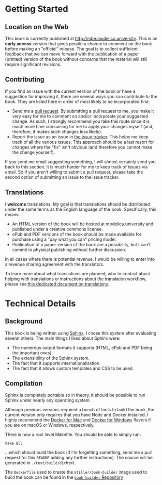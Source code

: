 # Getting Started

## Location on the Web

This book is currently published at http://mbe.modelica.university. This
is an **early access** version that gives people a chance to comment
on the book before making an "official" release. The goal is to
collect sufficient feedback that we can move forward with the
publication of a paper (printed) version of the book without concerns
that the material will still require significant revisions.

## Contributing

If you find an issue with the current version of the book or have a
suggestion for improving it, there are several ways you can contribute
to the book. They are listed here in order of most likely to be
incorporated first:

-   Send me a [pull
    request](https://help.github.com/articles/using-pull-requests).
    By submitting a pull request to me, you make it very easy for me
    to comment on and/or incorporate your suggested change. As such,
    I strongly recommend you take this route since it is much more
    time consuming for me to apply your changes myself (and,
    therefore, it makes such changes less likely).
-   Report the issue as an issue in [the issue
    tracker](https://github.com/mtiller/ModelicaBook/issues). This
    helps me keep track of all the various issues. This approach
    should be a last resort for changes where the "fix" isn't obvious
    (and therefore you cannot make the change yourself).

If you send me email suggesting something, I will almost certainly
send you back to this section. It is much harder for me to keep track
of issues via email. So if you aren't willing to submit a pull
request, please take the second option of submitting an issue to the
issue tracker.

## Translations

I **welcome** translations. My goal is that translations should be
distributed under the same terms as the English language of the book.
Specifically, this means:

-   An HTML version of the book will be hosted at modelica.university and
    published under a creative commons license.
-   ePub and PDF versions of the book should be made available for
    purchase using a "pay what you can" pricing model.
-   Publication of a paper version of the book are a possibility, but
    I can't commit to physical publishing without further discussion.

In all cases where there is potential revenue, I would be willing to
enter into a revenue sharing agreement with the translators.

To learn more about what translations are planned, who to contact
about helping with translations or instructions about the translation
workflow, please see [this dedicated document on
translations](https://github.com/mtiller/ModelicaBook/blob/master/TRANSLATION.md).

# Technical Details

## Background

This book is being written using [Sphinx](http://sphinx-doc.org/). I
chose this system after evaluating several others. The main things I
liked about Sphinx were:

-   The numerous output formats it supports (HTML, ePub and PDF being
    the important ones).
-   The extensibility of the Sphinx system.
-   The fact that it supports internationalization.
-   The fact that it allows custom templates and CSS to be used.

## Compilation

Sphinx is completely portable so in theory, it should be possible to
run Sphinx under nearly any operating system.

Although previous versions required a bunch of tools to build the
book, the current version only requires that you have Node and
Docker installed. I highly recommend the [Docker for Mac](https://www.docker.com/docker-mac)
and [Docker for Windows](https://www.docker.com/docker-windows) flavors if
you are on macOS or Windows, respectively.

There is now a root level Makefile. You should be able to simply run:

```
make all
```

...which should build the book (if I'm forgetting something, send me a pull request
for this `README` adding any further instructions). The source will be generated in
`./text/build/dirhtml`.

The `Dockerfile` used to create the `mtiller/book-builder` image used to build
the book can be found in the [`book-builder` Repository](https://github.com/mtiller/book-builder)
